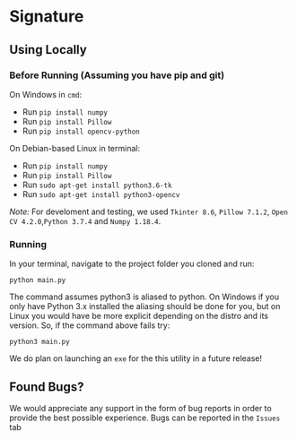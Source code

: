 # Signature


## Using Locally

### Before Running (Assuming you have pip and git)

On Windows in `cmd`:

* Run `pip install numpy`
* Run `pip install Pillow`
* Run `pip install opencv-python`

On Debian-based Linux in terminal:
* Run `pip install numpy`
* Run `pip install Pillow`
* Run `sudo apt-get install python3.6-tk`
* Run `sudo apt-get install python3-opencv`

*Note:* For develoment and testing, we used `Tkinter 8.6`, `Pillow 7.1.2`, `Open CV 4.2.0`,`Python 3.7.4` and `Numpy 1.18.4`.

### Running

In your terminal, navigate to the project folder you cloned and run:

`python main.py`

The command assumes python3 is aliased to python. On Windows if you only have Python 3.x installed the aliasing should be done for you, but on Linux you would have be more explicit depending on the distro and its version. So, if the command above fails try:

`python3 main.py`

We do plan on launching an `exe` for the this utility in a future release!

## Found Bugs?

We would appreciate any support in the form of bug reports in order to provide the best possible experience. Bugs can be reported in the `Issues` tab
